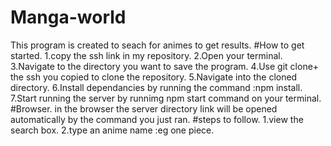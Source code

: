 # Manga-world
  This program is created to seach for animes to get results.
#How to get started.
  1.copy the ssh link in my repository.
  2.Open your terminal.
  3.Navigate to the directory you want to save the program.
  4.Use git clone+ the ssh you copied to clone the repository.
  5.Navigate into the cloned directory.
  6.Install dependancies by running the command :npm install.
  7.Start running the server by runnimg npm start command on your terminal.
#Browser.
  in the browser the server directory link will be opened automatically by the command you just ran.
    #steps to follow.
      1.view the search box.
      2.type an anime name :eg one piece.
      
